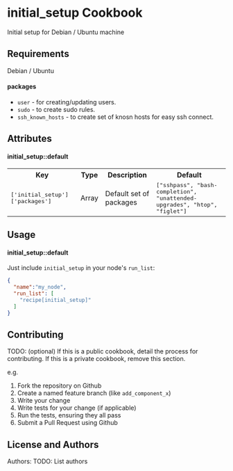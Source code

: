 initial_setup Cookbook
===================

Initial setup for Debian / Ubuntu machine

Requirements
------------
Debian / Ubuntu

#### packages
- `user` - for creating/updating users.
- `sudo` - to create sudo rules.
- `ssh_known_hosts` - to create set of knosn hosts for easy ssh connect.

Attributes
----------

#### initial_setup::default
<table>
  <tr>
    <th>Key</th>
    <th>Type</th>
    <th>Description</th>
    <th>Default</th>
  </tr>
  <tr>
    <td><tt>['initial_setup']['packages']</tt></td>
    <td>Array</td>
    <td>Default set of packages</td>
    <td><tt>["sshpass", "bash-completion", "unattended-upgrades", "htop", "figlet"]</tt></td>
  </tr>
</table>

Usage
-----
#### initial_setup::default

Just include `initial_setup` in your node's `run_list`:

```json
{
  "name":"my_node",
  "run_list": [
    "recipe[initial_setup]"
  ]
}
```

Contributing
------------
TODO: (optional) If this is a public cookbook, detail the process for contributing. If this is a private cookbook, remove this section.

e.g.
1. Fork the repository on Github
2. Create a named feature branch (like `add_component_x`)
3. Write your change
4. Write tests for your change (if applicable)
5. Run the tests, ensuring they all pass
6. Submit a Pull Request using Github

License and Authors
-------------------
Authors: TODO: List authors
